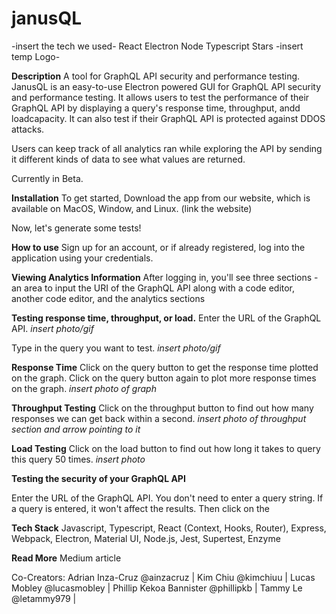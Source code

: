 # janusQL
-insert the tech we used- React Electron Node Typescript Stars
-insert temp Logo-

**Description**
A tool for GraphQL API security and performance testing. 
JanusQL is an easy-to-use Electron powered GUI for GraphQL API security and performance testing. It allows users to test the performance of their GraphQL API by displaying a query's response time, throughput, andd loadcapacity. It can also test if their GraphQL API is protected against DDOS attacks.

Users can keep track of all analytics ran while exploring the API by sending it different kinds of data to see what values are returned.

Currently in Beta.

**Installation**
To get started,
Download the app from our website, which is available on MacOS, Window, and Linux. (link the website)

Now, let's generate some tests!

**How to use**
Sign up for an account, or if already registered, log into the application using your credentials. 

**Viewing Analytics Information**
After logging in, you'll see three sections - an area to input the URI of the GraphQL API along with a code editor, another code editor, and the analytics sections

**Testing response time, throughput, or load.**
Enter the URL of the GraphQL API.
*insert photo/gif*

Type in the query you want to test.
*insert photo/gif*

**Response Time**
Click on the query button to get the response time plotted on the graph. Click on the query button again to plot more response times on the graph.
*insert photo of graph*

**Throughput Testing**
Click on the throughput button to find out how many responses we can get back within a second.
*insert photo of throughput section and arrow pointing to it*

**Load Testing**
Click on the load button to find out how long it takes to query this query 50 times.
*insert photo*

**Testing the security of your GraphQL API**

Enter the URL of the GraphQL API. You don't need to enter a query string. If a query is entered, it won't affect the results. Then click on the 


**Tech Stack**
Javascript, Typescript, React (Context, Hooks, Router), Express, Webpack, Electron, Material UI, Node.js, Jest, Supertest, Enzyme

**Read More**
Medium article

Co-Creators:
Adrian Inza-Cruz @ainzacruz | 
Kim Chiu @kimchiuu | 
Lucas Mobley @lucasmobley | 
Phillip Kekoa Bannister @phillipkb | 
Tammy Le @letammy979 | 
